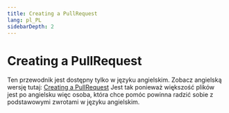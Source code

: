 ```yaml
---
title: Creating a PullRequest
lang: pl_PL
sidebarDepth: 2
---
```


# Creating a PullRequest

Ten przewodnik jest dostępny tylko w języku angielskim. Zobacz angielską wersję tutaj: [Creating a PullRequest](../../en_US/contributing/prs.md)
Jest tak ponieważ większość plików jest po angielsku więc osoba, która chce pomóc powinna radzić sobie z podstawowymi zwrotami w języku angielskim.
